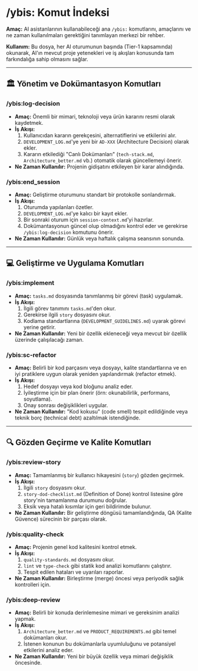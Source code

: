 # /ybis: Komut İndeksi

**Amaç:** AI asistanlarının kullanabileceği ana `/ybis:` komutlarını, amaçlarını ve ne zaman kullanılmaları gerektiğini tanımlayan merkezi bir rehber.

**Kullanım:** Bu dosya, her AI oturumunun başında (Tier-1 kapsamında) okunarak, AI'ın mevcut proje yetenekleri ve iş akışları konusunda tam farkındalığa sahip olmasını sağlar.

---

## 🏛️ Yönetim ve Dokümantasyon Komutları

### **/ybis:log-decision**
- **Amaç:** Önemli bir mimari, teknoloji veya ürün kararını resmi olarak kaydetmek.
- **İş Akışı:**
    1. Kullanıcıdan kararın gerekçesini, alternatiflerini ve etkilerini alır.
    2. `DEVELOPMENT_LOG.md`'ye yeni bir `AD-XXX` (Architecture Decision) olarak ekler.
    3. Kararın etkilediği "Canlı Dokümanları" (`tech-stack.md`, `Architecture_better.md` vb.) otomatik olarak güncellemeyi önerir.
- **Ne Zaman Kullanılır:** Projenin gidişatını etkileyen bir karar alındığında.

### **/ybis:end_session**
- **Amaç:** Geliştirme oturumunu standart bir protokolle sonlandırmak.
- **İş Akışı:**
    1. Oturumda yapılanları özetler.
    2. `DEVELOPMENT_LOG.md`'ye kalıcı bir kayıt ekler.
    3. Bir sonraki oturum için `session-context.md`'yi hazırlar.
    4. Dokümantasyonun güncel olup olmadığını kontrol eder ve gerekirse `/ybis:log-decision` komutunu önerir.
- **Ne Zaman Kullanılır:** Günlük veya haftalık çalışma seansının sonunda.

---

## 💻 Geliştirme ve Uygulama Komutları

### **/ybis:implement**
- **Amaç:** `tasks.md` dosyasında tanımlanmış bir görevi (task) uygulamak.
- **İş Akışı:**
    1. İlgili görev tanımını `tasks.md`'den okur.
    2. Gerekirse ilgili `story` dosyasını okur.
    3. Kodlama standartlarına (`DEVELOPMENT_GUIDELINES.md`) uyarak görevi yerine getirir.
- **Ne Zaman Kullanılır:** Yeni bir özellik ekleneceği veya mevcut bir özellik üzerinde çalışılacağı zaman.

### **/ybis:sc-refactor**
- **Amaç:** Belirli bir kod parçasını veya dosyayı, kalite standartlarına ve en iyi pratiklere uygun olarak yeniden yapılandırmak (refactor etmek).
- **İş Akışı:**
    1. Hedef dosyayı veya kod bloğunu analiz eder.
    2. İyileştirme için bir plan önerir (örn: okunabilirlik, performans, soyutlama).
    3. Onay sonrası değişiklikleri uygular.
- **Ne Zaman Kullanılır:** "Kod kokusu" (code smell) tespit edildiğinde veya teknik borç (technical debt) azaltılmak istendiğinde.

---

## 🔍 Gözden Geçirme ve Kalite Komutları

### **/ybis:review-story**
- **Amaç:** Tamamlanmış bir kullanıcı hikayesini (`story`) gözden geçirmek.
- **İş Akışı:**
    1. İlgili `story` dosyasını okur.
    2. `story-dod-checklist.md` (Definition of Done) kontrol listesine göre story'nin tamamlanma durumunu doğrular.
    3. Eksik veya hatalı kısımlar için geri bildirimde bulunur.
- **Ne Zaman Kullanılır:** Bir geliştirme döngüsü tamamlandığında, QA (Kalite Güvence) sürecinin bir parçası olarak.

### **/ybis:quality-check**
- **Amaç:** Projenin genel kod kalitesini kontrol etmek.
- **İş Akışı:**
    1. `quality-standards.md` dosyasını okur.
    2. `lint` ve `type-check` gibi statik kod analizi komutlarını çalıştırır.
    3. Tespit edilen hataları ve uyarıları raporlar.
- **Ne Zaman Kullanılır:** Birleştirme (merge) öncesi veya periyodik sağlık kontrolleri için.

### **/ybis:deep-review**
- **Amaç:** Belirli bir konuda derinlemesine mimari ve gereksinim analizi yapmak.
- **İş Akışı:**
    1. `Architecture_better.md` ve `PRODUCT_REQUIREMENTS.md` gibi temel dokümanları okur.
    2. İstenen konunun bu dokümanlarla uyumluluğunu ve potansiyel etkilerini analiz eder.
- **Ne Zaman Kullanılır:** Yeni bir büyük özellik veya mimari değişiklik öncesinde.
